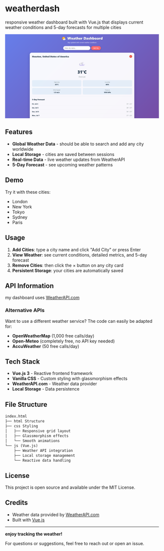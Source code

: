 # weatherdash

responsive weather dashboard built with Vue.js that displays current weather conditions and 5-day forecasts for multiple cities

![Weather Dashboard](../assets/demo.png)

## Features

-  **Global Weather Data** - should be able to search and add any city worldwide
-  **Local Storage** - cities are saved between sessions
-  **Real-time Data** - live weather updates from WeatherAPI
-  **5-Day Forecast** - see upcoming weather patterns

## Demo

Try it with these cities:
- London
- New York
- Tokyo
- Sydney
- Paris

## Usage

1. **Add Cities**: type a city name and click "Add City" or press Enter
2. **View Weather**: see current conditions, detailed metrics, and 5-day forecast
3. **Remove Cities**: then click the × button on any city card
4. **Persistent Storage**: your cities are automatically saved

## API Information

my dashboard uses [WeatherAPI.com](https://www.weatherapi.com/)

### Alternative APIs

Want to use a different weather service? The code can easily be adapted for:
- **OpenWeatherMap** (1,000 free calls/day)
- **Open-Meteo** (completely free, no API key needed)
- **AccuWeather** (50 free calls/day)

## Tech Stack

- **Vue.js 3** - Reactive frontend framework
- **Vanilla CSS** - Custom styling with glassmorphism effects
- **WeatherAPI.com** - Weather data provider
- **Local Storage** - Data persistence

## File Structure

```
index.html
├── html Structure
├── css Styling
│   ├── Responsive grid layout
│   ├── Glassmorphism effects
│   └── Smooth animations
└── js (Vue.js)
    ├── Weather API integration
    ├── Local storage management
    └── Reactive data handling
```

## License

This project is open source and available under the MIT License.

## Credits

- Weather data provided by [WeatherAPI.com](https://www.weatherapi.com/)
- Built with [Vue.js](https://vuejs.org/)

---

**enjoy tracking the weather!** 

For questions or suggestions, feel free to reach out or open an issue.